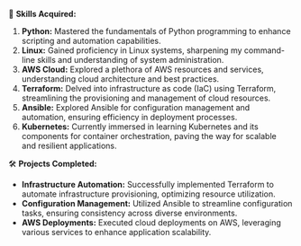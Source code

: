 🔧 **Skills Acquired:**
1. **Python:** Mastered the fundamentals of Python programming to enhance scripting and automation capabilities.
2. **Linux:** Gained proficiency in Linux systems, sharpening my command-line skills and understanding of system administration.
3. **AWS Cloud:** Explored a plethora of AWS resources and services, understanding cloud architecture and best practices.
4. **Terraform:** Delved into infrastructure as code (IaC) using Terraform, streamlining the provisioning and management of cloud resources.
5. **Ansible:** Explored Ansible for configuration management and automation, ensuring efficiency in deployment processes.
6. **Kubernetes:** Currently immersed in learning Kubernetes and its components for container orchestration, paving the way for scalable and resilient applications.

🛠️ **Projects Completed:**
- **Infrastructure Automation:** Successfully implemented Terraform to automate infrastructure provisioning, optimizing resource utilization.
- **Configuration Management:** Utilized Ansible to streamline configuration tasks, ensuring consistency across diverse environments.
- **AWS Deployments:** Executed cloud deployments on AWS, leveraging various services to enhance application scalability.
